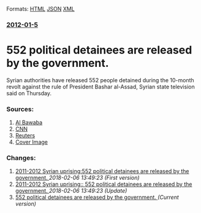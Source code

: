 
Formats: [HTML](/news/2012/01/5/552-political-detainees-are-released-by-the-government.html)  [JSON](/news/2012/01/5/552-political-detainees-are-released-by-the-government.json)  [XML](/news/2012/01/5/552-political-detainees-are-released-by-the-government.xml)  

### [2012-01-5](/news/2012/01/5/index.md)

##### 
# 552 political detainees are released by the government. 

Syrian authorities have released 552 people detained during the 10-month revolt against the rule of President Bashar al-Assad, Syrian state television said on Thursday.


### Sources:

1. [Al Bawaba](http://www.albawaba.com/news/syria-senior-official-defects-amid-reports-russianiranian-scheme-opposition-407908)
2. [CNN](http://edition.cnn.com/2012/01/05/world/meast/syria-unrest/index.html)
3. [Reuters](https://www.reuters.com/article/2012/01/05/us-syria-release-idUSTRE8040GI20120105)
3. [Cover Image](https://s4.reutersmedia.net/resources_v2/images/rcom-default.png)

### Changes:

1. [2011-2012 Syrian uprising:552 political detainees are released by the government. ](/news/2012/01/5/2011a2012-syrian-uprising-p552-political-detainees-are-released-by-the-government.md) _2018-02-06 13:49:23 (First version)_
2. [2011-2012 Syrian uprising:: 552 political detainees are released by the government. ](/news/2012/01/5/2011-2012-syrian-uprising-552-political-detainees-are-released-by-the-government.md) _2018-02-06 13:49:23 (Update)_
2. [552 political detainees are released by the government. ](/news/2012/01/5/552-political-detainees-are-released-by-the-government.md) _(Current version)_
